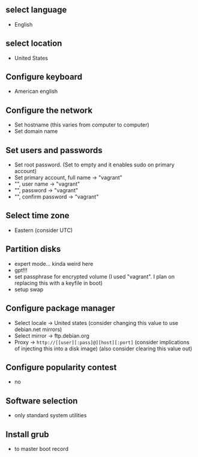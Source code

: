 ## select language
- English

## select location
- United States

## Configure keyboard
- American english

## Configure the network
- Set hostname (this varies from computer to computer)
- Set domain name

## Set users and passwords
- Set root password. (Set to empty and it enables sudo on primary account)
- Set primary account, full name -> "vagrant"
- "", user name -> "vagrant"
- "", password -> "vagrant"
- "", confirm password -> "vagrant"

## Select time zone
- Eastern (consider UTC)

## Partition disks
- expert mode... kinda weird here
- gpt!!!
- set passphrase for encrypted volume (I used "vagrant". I plan on replacing this with a keyfile in boot)
- setup swap

##  Configure package manager
- Select locale -> United states (consider changing this value to use debian.net mirrors)
- Select mirror -> ftp.debian.org
- Proxy -> `http://[[user][:pass]@][host][:port]` (consider implications of injecting this into a disk image)
(also consider clearing this value out)

## Configure popularity contest
- no

## Software selection
- only standard system utilities

## Install grub
- to master boot record
